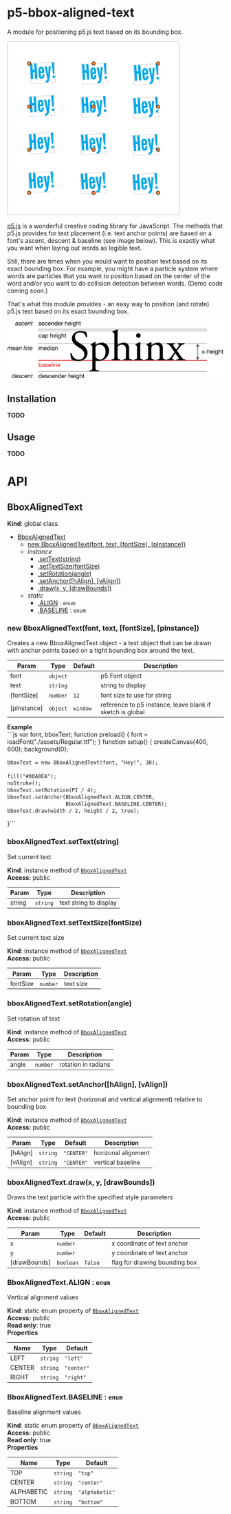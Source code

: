 p5-bbox-aligned-text
====================

A module for positioning p5.js text based on its bounding box.

![Example](readme-assets/rotate-demo.gif)

[p5.js](http://p5js.org/) is a wonderful creative coding library for JavaScript. The methods that p5.js provides for text placement (i.e. text anchor points) are based on a font's ascent, descent & baseline (see image below). This is exactly what you want when laying out words as legible text.

Still, there are times when you would want to position text based on its exact bounding box. For example, you might have a particle system where words are particles that you want to position based on the center of the word and/or you want to do collision detection between words. (Demo code coming soon.)

That's what this module provides - an easy way to position (and rotate) p5.js text based on its exact bounding box.

[![Typography metrics](readme-assets/typographic-line-terms.png)](https://en.wikipedia.org/wiki/Typeface)

Installation
------------

**TODO**

Usage
-----

**TODO**

API
===

<a name="BboxAlignedText"></a>

BboxAlignedText
---------------

**Kind**: global class

-	[BboxAlignedText](#BboxAlignedText)
	-	[new BboxAlignedText(font, text, [fontSize], [pInstance])](#new_BboxAlignedText_new)
	-	*instance*
		-	[.setText(string)](#BboxAlignedText+setText)
		-	[.setTextSize(fontSize)](#BboxAlignedText+setTextSize)
		-	[.setRotation(angle)](#BboxAlignedText+setRotation)
		-	[.setAnchor([hAlign], [vAlign])](#BboxAlignedText+setAnchor)
		-	[.draw(x, y, [drawBounds])](#BboxAlignedText+draw)
	-	*static*
		-	[.ALIGN](#BboxAlignedText.ALIGN) : <code>enum</code>
		-	[.BASELINE](#BboxAlignedText.BASELINE) : <code>enum</code>

<a name="new_BboxAlignedText_new"></a>

### new BboxAlignedText(font, text, [fontSize], [pInstance])

Creates a new BboxAlignedText object - a text object that can be drawn with anchor points based on a tight bounding box around the text.

| Param       | Type                | Default             | Description                                               |
|-------------|---------------------|---------------------|-----------------------------------------------------------|
| font        | <code>object</code> |                     | p5.Font object                                            |
| text        | <code>string</code> |                     | string to display                                         |
| [fontSize]  | <code>number</code> | <code>12</code>     | font size to use for string                               |
| [pInstance] | <code>object</code> | <code>window</code> | reference to p5 instance, leave blank if sketch is global |

**Example**  
\`\``js var font, bboxText; function preload() { font = loadFont("./assets/Regular.ttf"); } function setup() { createCanvas(400, 600); background(0);

```
bboxText = new BboxAlignedText(font, "Hey!", 30);

fill("#00A8EA");
noStroke();    
bboxText.setRotation(PI / 4);
bboxText.setAnchor(BboxAlignedText.ALIGN.CENTER,
                   BboxAlignedText.BASELINE.CENTER);
bboxText.draw(width / 2, height / 2, true);
```

\}\`\`\`<a name="BboxAlignedText+setText"></a>

### bboxAlignedText.setText(string)

Set current text

**Kind**: instance method of <code>[BboxAlignedText](#BboxAlignedText)</code>  
**Access:** public

| Param  | Type                | Description            |
|--------|---------------------|------------------------|
| string | <code>string</code> | text string to display |

<a name="BboxAlignedText+setTextSize"></a>

### bboxAlignedText.setTextSize(fontSize)

Set current text size

**Kind**: instance method of <code>[BboxAlignedText](#BboxAlignedText)</code>  
**Access:** public

| Param    | Type                | Description |
|----------|---------------------|-------------|
| fontSize | <code>number</code> | text size   |

<a name="BboxAlignedText+setRotation"></a>

### bboxAlignedText.setRotation(angle)

Set rotation of text

**Kind**: instance method of <code>[BboxAlignedText](#BboxAlignedText)</code>  
**Access:** public

| Param | Type                | Description         |
|-------|---------------------|---------------------|
| angle | <code>number</code> | rotation in radians |

<a name="BboxAlignedText+setAnchor"></a>

### bboxAlignedText.setAnchor([hAlign], [vAlign])

Set anchor point for text (horizonal and vertical alignment) relative to bounding box

**Kind**: instance method of <code>[BboxAlignedText](#BboxAlignedText)</code>  
**Access:** public

| Param    | Type                | Default                         | Description         |
|----------|---------------------|---------------------------------|---------------------|
| [hAlign] | <code>string</code> | <code>&quot;CENTER&quot;</code> | horizonal alignment |
| [vAlign] | <code>string</code> | <code>&quot;CENTER&quot;</code> | vertical baseline   |

<a name="BboxAlignedText+draw"></a>

### bboxAlignedText.draw(x, y, [drawBounds])

Draws the text particle with the specified style parameters

**Kind**: instance method of <code>[BboxAlignedText](#BboxAlignedText)</code>  
**Access:** public

| Param        | Type                 | Default            | Description                   |
|--------------|----------------------|--------------------|-------------------------------|
| x            | <code>number</code>  |                    | x coordinate of text anchor   |
| y            | <code>number</code>  |                    | y coordinate of text anchor   |
| [drawBounds] | <code>boolean</code> | <code>false</code> | flag for drawing bounding box |

<a name="BboxAlignedText.ALIGN"></a>

### BboxAlignedText.ALIGN : <code>enum</code>

Vertical alignment values

**Kind**: static enum property of <code>[BboxAlignedText](#BboxAlignedText)</code>  
**Access:** public  
**Read only**: true  
**Properties**

| Name   | Type                | Default                         |
|--------|---------------------|---------------------------------|
| LEFT   | <code>string</code> | <code>&quot;left&quot;</code>   |
| CENTER | <code>string</code> | <code>&quot;center&quot;</code> |
| RIGHT  | <code>string</code> | <code>&quot;right&quot;</code>  |

<a name="BboxAlignedText.BASELINE"></a>

### BboxAlignedText.BASELINE : <code>enum</code>

Baseline alignment values

**Kind**: static enum property of <code>[BboxAlignedText](#BboxAlignedText)</code>  
**Access:** public  
**Read only**: true  
**Properties**

| Name       | Type                | Default                             |
|------------|---------------------|-------------------------------------|
| TOP        | <code>string</code> | <code>&quot;top&quot;</code>        |
| CENTER     | <code>string</code> | <code>&quot;center&quot;</code>     |
| ALPHABETIC | <code>string</code> | <code>&quot;alphabetic&quot;</code> |
| BOTTOM     | <code>string</code> | <code>&quot;bottom&quot;</code>     |
